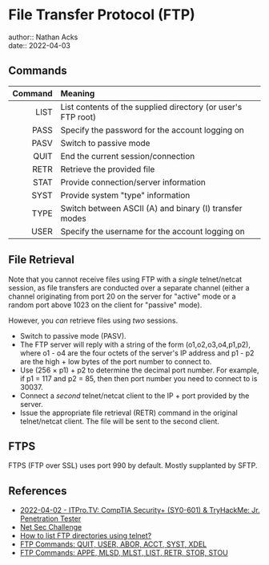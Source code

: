 # File Transfer Protocol (FTP)

author:: Nathan Acks  
date:: 2022-04-03

## Commands

| Command | Meaning                                                      |
| -------:|:------------------------------------------------------------ |
|    LIST | List contents of the supplied directory (or user's FTP root) |
|    PASS | Specify the password for the account logging on              |
|    PASV | Switch to passive mode                                       |
|    QUIT | End the current session/connection                           |
|    RETR | Retrieve the provided file                                   |
|    STAT | Provide connection/server information                        |
|    SYST | Provide system "type" information                            |
|    TYPE | Switch between ASCII (A) and binary (I) transfer modes       |
|    USER | Specify the username for the account logging on              | 

## File Retrieval

Note that you cannot receive files using FTP with a *single* telnet/netcat session, as file transfers are conducted over a separate channel (either a channel originating from port 20 on the server for "active" mode or a random port above 1023 on the client for "passive" mode).

However, you *can* retrieve files using *two* sessions.

* Switch to passive mode (PASV).
* The FTP server will reply with a string of the form (o1,o2,o3,o4,p1,p2), where o1 - o4 are the four octets of the server's IP address and p1 - p2 are the high + low bytes of the port number to connect to.
* Use (256 × p1) + p2 to determine the decimal port number. For example, if p1 = 117 and p2 = 85, then then port number you need to connect to is 30037.
* Connect a *second* telnet/netcat client to the IP + port provided by the server.
* Issue the appropriate file retrieval (RETR) command in the original telnet/netcat client. The file will be sent to the second client.

## FTPS

FTPS (FTP over SSL) uses port 990 by default. Mostly supplanted by SFTP.

## References

* [2022-04-02 - ITPro.TV: CompTIA Security+ (SY0-601) & TryHackMe: Jr. Penetration Tester](../log/2022-04-02-itprotv-comptia-security-plus-and-tryhackme-jr-penetration-tester.md)
* [Net Sec Challenge](tryhackme-net-sec-challenge.md)
* [How to list FTP directories using telnet?](https://stackoverflow.com/questions/50324402/how-to-list-ftp-directories-using-telnet#comment126707507_50324402)
* [FTP Commands: QUIT, USER, ABOR, ACCT, SYST, XDEL](https://www.serv-u.com/resource/tutorial/quit-user-abor-acct-syst-xdel-ftp-command)
* [FTP Commands: APPE, MLSD, MLST, LIST, RETR, STOR, STOU](https://www.serv-u.com/resource/tutorial/appe-stor-stou-retr-list-mlsd-mlst-ftp-command)
